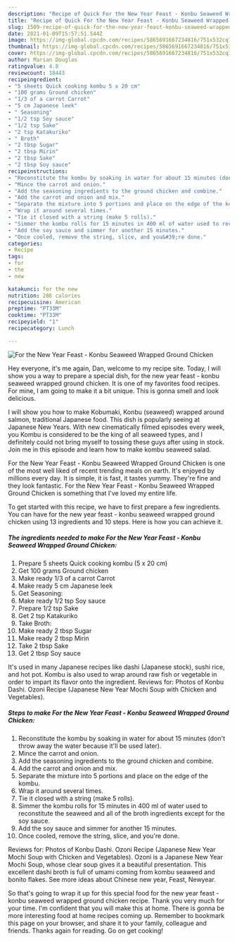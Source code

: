 ```yaml
---
description: "Recipe of Quick For the New Year Feast - Konbu Seaweed Wrapped Ground Chicken"
title: "Recipe of Quick For the New Year Feast - Konbu Seaweed Wrapped Ground Chicken"
slug: 1509-recipe-of-quick-for-the-new-year-feast-konbu-seaweed-wrapped-ground-chicken
date: 2021-01-09T15:57:51.544Z
image: https://img-global.cpcdn.com/recipes/5865691667234816/751x532cq70/for-the-new-year-feast-konbu-seaweed-wrapped-ground-chicken-recipe-main-photo.jpg
thumbnail: https://img-global.cpcdn.com/recipes/5865691667234816/751x532cq70/for-the-new-year-feast-konbu-seaweed-wrapped-ground-chicken-recipe-main-photo.jpg
cover: https://img-global.cpcdn.com/recipes/5865691667234816/751x532cq70/for-the-new-year-feast-konbu-seaweed-wrapped-ground-chicken-recipe-main-photo.jpg
author: Marian Douglas
ratingvalue: 4.8
reviewcount: 18443
recipeingredient:
- "5 sheets Quick cooking kombu 5 x 20 cm"
- "100 grams Ground chicken"
- "1/3 of a carrot Carrot"
- "5 cm Japanese leek"
- " Seasoning"
- "1/2 tsp Soy sauce"
- "1/2 tsp Sake"
- "2 tsp Katakuriko"
- " Broth"
- "2 tbsp Sugar"
- "2 tbsp Mirin"
- "2 tbsp Sake"
- "2 tbsp Soy sauce"
recipeinstructions:
- "Reconstitute the kombu by soaking in water for about 15 minutes (don&#39;t throw away the water because it&#39;ll be used later)."
- "Mince the carrot and onion."
- "Add the seasoning ingredients to the ground chicken and combine."
- "Add the carrot and onion and mix."
- "Separate the mixture into 5 portions and place on the edge of the kombu."
- "Wrap it around several times."
- "Tie it closed with a string (make 5 rolls)."
- "Simmer the kombu rolls for 15 minutes in 400 ml of water used to reconstitute the seaweed and all of the broth ingredients except for the soy sauce."
- "Add the soy sauce and simmer for another 15 minutes."
- "Once cooled, remove the string, slice, and you&#39;re done."
categories:
- Recipe
tags:
- for
- the
- new

katakunci: for the new 
nutrition: 286 calories
recipecuisine: American
preptime: "PT33M"
cooktime: "PT33M"
recipeyield: "1"
recipecategory: Lunch

---
```



![For the New Year Feast - Konbu Seaweed Wrapped Ground Chicken](https://img-global.cpcdn.com/recipes/5865691667234816/751x532cq70/for-the-new-year-feast-konbu-seaweed-wrapped-ground-chicken-recipe-main-photo.jpg)

Hey everyone, it's me again, Dan, welcome to my recipe site. Today, I will show you a way to prepare a special dish, for the new year feast - konbu seaweed wrapped ground chicken. It is one of my favorites food recipes. For mine, I am going to make it a bit unique. This is gonna smell and look delicious.

I will show you how to make Kobumaki, Konbu (seaweed) wrapped around salmon, traditional Japanese food. This dish is popularly seeing at Japanese New Years. With new cinematically filmed episodes every week, you Kombu is considered to be the king of all seaweed types, and I definitely could not bring myself to tossing these guys after using in stock. Join me in this episode and learn how to make kombu seaweed salad.

For the New Year Feast - Konbu Seaweed Wrapped Ground Chicken is one of the most well liked of recent trending meals on earth. It's enjoyed by millions every day. It is simple, it is fast, it tastes yummy. They're fine and they look fantastic. For the New Year Feast - Konbu Seaweed Wrapped Ground Chicken is something that I've loved my entire life.


To get started with this recipe, we have to first prepare a few ingredients. You can have for the new year feast - konbu seaweed wrapped ground chicken using 13 ingredients and 10 steps. Here is how you can achieve it.

<!--inarticleads1-->

##### The ingredients needed to make For the New Year Feast - Konbu Seaweed Wrapped Ground Chicken:

1. Prepare 5 sheets Quick cooking kombu (5 x 20 cm)
1. Get 100 grams Ground chicken
1. Make ready 1/3 of a carrot Carrot
1. Make ready 5 cm Japanese leek
1. Get  Seasoning:
1. Make ready 1/2 tsp Soy sauce
1. Prepare 1/2 tsp Sake
1. Get 2 tsp Katakuriko
1. Take  Broth:
1. Make ready 2 tbsp Sugar
1. Make ready 2 tbsp Mirin
1. Take 2 tbsp Sake
1. Get 2 tbsp Soy sauce


It&#39;s used in many Japanese recipes like dashi (Japanese stock), sushi rice, and hot pot. Kombu is also used to wrap around raw fish or vegetable in order to impart its flavor onto the ingredient. Reviews for: Photos of Konbu Dashi. Ozoni Recipe (Japanese New Year Mochi Soup with Chicken and Vegetables). 

<!--inarticleads2-->

##### Steps to make For the New Year Feast - Konbu Seaweed Wrapped Ground Chicken:

1. Reconstitute the kombu by soaking in water for about 15 minutes (don&#39;t throw away the water because it&#39;ll be used later).
1. Mince the carrot and onion.
1. Add the seasoning ingredients to the ground chicken and combine.
1. Add the carrot and onion and mix.
1. Separate the mixture into 5 portions and place on the edge of the kombu.
1. Wrap it around several times.
1. Tie it closed with a string (make 5 rolls).
1. Simmer the kombu rolls for 15 minutes in 400 ml of water used to reconstitute the seaweed and all of the broth ingredients except for the soy sauce.
1. Add the soy sauce and simmer for another 15 minutes.
1. Once cooled, remove the string, slice, and you&#39;re done.


Reviews for: Photos of Konbu Dashi. Ozoni Recipe (Japanese New Year Mochi Soup with Chicken and Vegetables). Ozoni is a Japanese New Year Mochi Soup, whose clear soup gives it a beautiful presentation. This excellent dashi broth is full of umami coming from kombu seaweed and bonito flakes. See more ideas about Chinese new year, Feast, Newyear. 

So that's going to wrap it up for this special food for the new year feast - konbu seaweed wrapped ground chicken recipe. Thank you very much for your time. I'm confident that you will make this at home. There is gonna be more interesting food at home recipes coming up. Remember to bookmark this page on your browser, and share it to your family, colleague and friends. Thanks again for reading. Go on get cooking!

